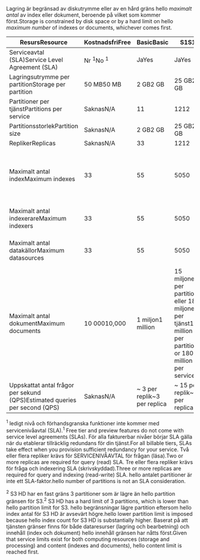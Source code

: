 <span data-ttu-id="5db55-101">Lagring är begränsad av diskutrymme eller av en hård gräns hello *maximalt antal* av index eller dokument, beroende på vilket som kommer först.</span><span class="sxs-lookup"><span data-stu-id="5db55-101">Storage is constrained by disk space or by a hard limit on hello *maximum number* of indexes or documents, whichever comes first.</span></span>

| <span data-ttu-id="5db55-102">Resurs</span><span class="sxs-lookup"><span data-stu-id="5db55-102">Resource</span></span> | <span data-ttu-id="5db55-103">Kostnadsfri</span><span class="sxs-lookup"><span data-stu-id="5db55-103">Free</span></span> | <span data-ttu-id="5db55-104">Basic</span><span class="sxs-lookup"><span data-stu-id="5db55-104">Basic</span></span> | <span data-ttu-id="5db55-105">S1</span><span class="sxs-lookup"><span data-stu-id="5db55-105">S1</span></span> | <span data-ttu-id="5db55-106">S2</span><span class="sxs-lookup"><span data-stu-id="5db55-106">S2</span></span> | <span data-ttu-id="5db55-107">S3</span><span class="sxs-lookup"><span data-stu-id="5db55-107">S3</span></span> | <span data-ttu-id="5db55-108">S3 HD</span><span class="sxs-lookup"><span data-stu-id="5db55-108">S3 HD</span></span> |
| --- | --- | --- | --- | --- | --- | --- |
| <span data-ttu-id="5db55-109">Serviceavtal (SLA)</span><span class="sxs-lookup"><span data-stu-id="5db55-109">Service Level Agreement (SLA)</span></span> |<span data-ttu-id="5db55-110">Nr <sup>1</sup></span><span class="sxs-lookup"><span data-stu-id="5db55-110">No <sup>1</sup></span></span> |<span data-ttu-id="5db55-111">Ja</span><span class="sxs-lookup"><span data-stu-id="5db55-111">Yes</span></span> |<span data-ttu-id="5db55-112">Ja</span><span class="sxs-lookup"><span data-stu-id="5db55-112">Yes</span></span> |<span data-ttu-id="5db55-113">Ja</span><span class="sxs-lookup"><span data-stu-id="5db55-113">Yes</span></span> |<span data-ttu-id="5db55-114">Ja</span><span class="sxs-lookup"><span data-stu-id="5db55-114">Yes</span></span> |<span data-ttu-id="5db55-115">Ja</span><span class="sxs-lookup"><span data-stu-id="5db55-115">Yes</span></span> |
| <span data-ttu-id="5db55-116">Lagringsutrymme per partition</span><span class="sxs-lookup"><span data-stu-id="5db55-116">Storage per partition</span></span> |<span data-ttu-id="5db55-117">50 MB</span><span class="sxs-lookup"><span data-stu-id="5db55-117">50 MB</span></span> |<span data-ttu-id="5db55-118">2 GB</span><span class="sxs-lookup"><span data-stu-id="5db55-118">2 GB</span></span> |<span data-ttu-id="5db55-119">25 GB</span><span class="sxs-lookup"><span data-stu-id="5db55-119">25 GB</span></span> |<span data-ttu-id="5db55-120">100 GB</span><span class="sxs-lookup"><span data-stu-id="5db55-120">100 GB</span></span> |<span data-ttu-id="5db55-121">200 GB</span><span class="sxs-lookup"><span data-stu-id="5db55-121">200 GB</span></span> |<span data-ttu-id="5db55-122">200 GB</span><span class="sxs-lookup"><span data-stu-id="5db55-122">200 GB</span></span> |
| <span data-ttu-id="5db55-123">Partitioner per tjänst</span><span class="sxs-lookup"><span data-stu-id="5db55-123">Partitions per service</span></span> |<span data-ttu-id="5db55-124">Saknas</span><span class="sxs-lookup"><span data-stu-id="5db55-124">N/A</span></span> |<span data-ttu-id="5db55-125">1</span><span class="sxs-lookup"><span data-stu-id="5db55-125">1</span></span> |<span data-ttu-id="5db55-126">12</span><span class="sxs-lookup"><span data-stu-id="5db55-126">12</span></span> |<span data-ttu-id="5db55-127">12</span><span class="sxs-lookup"><span data-stu-id="5db55-127">12</span></span> |<span data-ttu-id="5db55-128">12</span><span class="sxs-lookup"><span data-stu-id="5db55-128">12</span></span> |<span data-ttu-id="5db55-129">3 <sup>2</sup></span><span class="sxs-lookup"><span data-stu-id="5db55-129">3 <sup>2</sup></span></span> |
| <span data-ttu-id="5db55-130">Partitionsstorlek</span><span class="sxs-lookup"><span data-stu-id="5db55-130">Partition size</span></span> |<span data-ttu-id="5db55-131">Saknas</span><span class="sxs-lookup"><span data-stu-id="5db55-131">N/A</span></span> |<span data-ttu-id="5db55-132">2 GB</span><span class="sxs-lookup"><span data-stu-id="5db55-132">2 GB</span></span> |<span data-ttu-id="5db55-133">25 GB</span><span class="sxs-lookup"><span data-stu-id="5db55-133">25 GB</span></span> |<span data-ttu-id="5db55-134">100 GB</span><span class="sxs-lookup"><span data-stu-id="5db55-134">100 GB</span></span> |<span data-ttu-id="5db55-135">200 GB</span><span class="sxs-lookup"><span data-stu-id="5db55-135">200 GB</span></span> |<span data-ttu-id="5db55-136">200 GB</span><span class="sxs-lookup"><span data-stu-id="5db55-136">200 GB</span></span> |
| <span data-ttu-id="5db55-137">Repliker</span><span class="sxs-lookup"><span data-stu-id="5db55-137">Replicas</span></span> |<span data-ttu-id="5db55-138">Saknas</span><span class="sxs-lookup"><span data-stu-id="5db55-138">N/A</span></span> |<span data-ttu-id="5db55-139">3</span><span class="sxs-lookup"><span data-stu-id="5db55-139">3</span></span> |<span data-ttu-id="5db55-140">12</span><span class="sxs-lookup"><span data-stu-id="5db55-140">12</span></span> |<span data-ttu-id="5db55-141">12</span><span class="sxs-lookup"><span data-stu-id="5db55-141">12</span></span> |<span data-ttu-id="5db55-142">12</span><span class="sxs-lookup"><span data-stu-id="5db55-142">12</span></span> |<span data-ttu-id="5db55-143">12</span><span class="sxs-lookup"><span data-stu-id="5db55-143">12</span></span> |
| <span data-ttu-id="5db55-144">Maximalt antal index</span><span class="sxs-lookup"><span data-stu-id="5db55-144">Maximum indexes</span></span> |<span data-ttu-id="5db55-145">3</span><span class="sxs-lookup"><span data-stu-id="5db55-145">3</span></span> |<span data-ttu-id="5db55-146">5</span><span class="sxs-lookup"><span data-stu-id="5db55-146">5</span></span> |<span data-ttu-id="5db55-147">50</span><span class="sxs-lookup"><span data-stu-id="5db55-147">50</span></span> |<span data-ttu-id="5db55-148">200</span><span class="sxs-lookup"><span data-stu-id="5db55-148">200</span></span> |<span data-ttu-id="5db55-149">200</span><span class="sxs-lookup"><span data-stu-id="5db55-149">200</span></span> |<span data-ttu-id="5db55-150">1 000 per partition eller 3 000 per tjänst</span><span class="sxs-lookup"><span data-stu-id="5db55-150">1000 per partition or 3000 per service</span></span> |
| <span data-ttu-id="5db55-151">Maximalt antal indexerare</span><span class="sxs-lookup"><span data-stu-id="5db55-151">Maximum indexers</span></span> |<span data-ttu-id="5db55-152">3</span><span class="sxs-lookup"><span data-stu-id="5db55-152">3</span></span> |<span data-ttu-id="5db55-153">5</span><span class="sxs-lookup"><span data-stu-id="5db55-153">5</span></span> |<span data-ttu-id="5db55-154">50</span><span class="sxs-lookup"><span data-stu-id="5db55-154">50</span></span> |<span data-ttu-id="5db55-155">200</span><span class="sxs-lookup"><span data-stu-id="5db55-155">200</span></span> |<span data-ttu-id="5db55-156">200</span><span class="sxs-lookup"><span data-stu-id="5db55-156">200</span></span> |<span data-ttu-id="5db55-157">Inget stöd för indexerare</span><span class="sxs-lookup"><span data-stu-id="5db55-157">No indexer support</span></span> |
| <span data-ttu-id="5db55-158">Maximalt antal datakällor</span><span class="sxs-lookup"><span data-stu-id="5db55-158">Maximum datasources</span></span> |<span data-ttu-id="5db55-159">3</span><span class="sxs-lookup"><span data-stu-id="5db55-159">3</span></span> |<span data-ttu-id="5db55-160">5</span><span class="sxs-lookup"><span data-stu-id="5db55-160">5</span></span> |<span data-ttu-id="5db55-161">50</span><span class="sxs-lookup"><span data-stu-id="5db55-161">50</span></span> |<span data-ttu-id="5db55-162">200</span><span class="sxs-lookup"><span data-stu-id="5db55-162">200</span></span> |<span data-ttu-id="5db55-163">200</span><span class="sxs-lookup"><span data-stu-id="5db55-163">200</span></span> |<span data-ttu-id="5db55-164">Inget stöd för indexerare</span><span class="sxs-lookup"><span data-stu-id="5db55-164">No indexer support</span></span> |
| <span data-ttu-id="5db55-165">Maximalt antal dokument</span><span class="sxs-lookup"><span data-stu-id="5db55-165">Maximum documents</span></span> |<span data-ttu-id="5db55-166">10 000</span><span class="sxs-lookup"><span data-stu-id="5db55-166">10,000</span></span> |<span data-ttu-id="5db55-167">1 miljon</span><span class="sxs-lookup"><span data-stu-id="5db55-167">1 million</span></span> |<span data-ttu-id="5db55-168">15 miljoner per partition eller 180 miljoner per tjänst</span><span class="sxs-lookup"><span data-stu-id="5db55-168">15 million per partition or 180 million per service</span></span> |<span data-ttu-id="5db55-169">60 miljoner per partition eller 720 miljoner per tjänst</span><span class="sxs-lookup"><span data-stu-id="5db55-169">60 million per partition or 720 million per service</span></span> |<span data-ttu-id="5db55-170">120 miljoner per partition eller 1,4 miljarder per tjänst</span><span class="sxs-lookup"><span data-stu-id="5db55-170">120 million per partition or 1.4 billion per service</span></span> |<span data-ttu-id="5db55-171">1 miljon per index eller 200 miljoner per partition</span><span class="sxs-lookup"><span data-stu-id="5db55-171">1 million per index or 200 million per partition</span></span> |
| <span data-ttu-id="5db55-172">Uppskattat antal frågor per sekund (QPS)</span><span class="sxs-lookup"><span data-stu-id="5db55-172">Estimated queries per second (QPS)</span></span> |<span data-ttu-id="5db55-173">Saknas</span><span class="sxs-lookup"><span data-stu-id="5db55-173">N/A</span></span> |<span data-ttu-id="5db55-174">~ 3 per replik</span><span class="sxs-lookup"><span data-stu-id="5db55-174">~3 per replica</span></span> |<span data-ttu-id="5db55-175">~ 15 per replik</span><span class="sxs-lookup"><span data-stu-id="5db55-175">~15 per replica</span></span> |<span data-ttu-id="5db55-176">~ 60 per replik</span><span class="sxs-lookup"><span data-stu-id="5db55-176">~60 per replica</span></span> |<span data-ttu-id="5db55-177">~ 60 per replik</span><span class="sxs-lookup"><span data-stu-id="5db55-177">~60 per replica</span></span> |<span data-ttu-id="5db55-178">>60 per replik</span><span class="sxs-lookup"><span data-stu-id="5db55-178">>60 per replica</span></span> |

<span data-ttu-id="5db55-179"><sup>1</sup> ledigt nivå och förhandsgranska funktioner inte kommer med servicenivåavtal (SLA).</span><span class="sxs-lookup"><span data-stu-id="5db55-179"><sup>1</sup> Free tier and preview features do not come with service level agreements (SLAs).</span></span> <span data-ttu-id="5db55-180">För alla fakturerbar nivåer börjar SLA gälla när du etablerar tillräcklig redundans för din tjänst.</span><span class="sxs-lookup"><span data-stu-id="5db55-180">For all billable tiers, SLAs take effect when you provision sufficient redundancy for your service.</span></span> <span data-ttu-id="5db55-181">Två eller flera repliker krävs för SERVICENIVÅAVTAL för frågan (läsa).</span><span class="sxs-lookup"><span data-stu-id="5db55-181">Two or more replicas are required for query (read) SLA.</span></span> <span data-ttu-id="5db55-182">Tre eller flera repliker krävs för fråga och indexering SLA (skrivskyddad).</span><span class="sxs-lookup"><span data-stu-id="5db55-182">Three or more replicas are required for query and indexing (read-write) SLA.</span></span> <span data-ttu-id="5db55-183">hello antalet partitioner är inte ett SLA-faktor.</span><span class="sxs-lookup"><span data-stu-id="5db55-183">hello number of partitions is not an SLA consideration.</span></span> 

<span data-ttu-id="5db55-184"><sup>2</sup> S3 HD har en fast gräns 3 partitioner som är lägre än hello partition gränsen för S3.</span><span class="sxs-lookup"><span data-stu-id="5db55-184"><sup>2</sup> S3 HD has a hard limit of 3 partitions, which is lower than hello partition limit for S3.</span></span> <span data-ttu-id="5db55-185">hello begränsningar lägre partition eftersom hello index antal för S3 HD är avsevärt högre.</span><span class="sxs-lookup"><span data-stu-id="5db55-185">hello lower partition limit is imposed because hello index count for S3 HD is substantially higher.</span></span> <span data-ttu-id="5db55-186">Baserat på att tjänsten gränser finns för både dataresurser (lagring och bearbetning) och innehåll (index och dokument) hello innehåll gränsen har nåtts först.</span><span class="sxs-lookup"><span data-stu-id="5db55-186">Given that service limits exist for both computing resources (storage and processing) and content (indexes and documents), hello content limit is reached first.</span></span>
